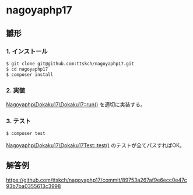 # nagoyaphp17

## 雛形

### 1. インストール

```bash
$ git clone git@github.com:ttskch/nagoyaphp17.git
$ cd nagoyaphp17
$ composer install
```

### 2. 実装

[Nagoyaphp\Dokaku17\Dokaku17::run()](/src/Dokaku17.php#L9) を適切に実装する。

### 3. テスト

```bash
$ composer test
```

[Nagoyaphp\Dokaku17\Dokaku17Test::test()](/tests/Dokaku17Test.php#L24) のテストが全てパスすればOK。

## 解答例

https://github.com/ttskch/nagoyaphp17/commit/89753a267af9e6ecc0e47c93b7ba0355613c3998
